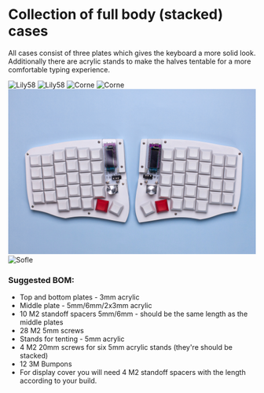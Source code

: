 # Collection of full body (stacked) cases
All cases consist of three plates which gives the keyboard a more solid look.
Additionally there are acrylic stands to make the halves tentable for a more comfortable typing experience.
    
![Lily58](photo/1.jpg)
![Lily58](photo/2.jpg)
![Corne](photo/3.jpg)
![Corne](photo/4.jpg)
![Sofle](photo/5.jpg)
![Sofle](photo/6.jpg)

### Suggested BOM:  
- Top and bottom plates - 3mm acrylic
- Middle plate - 5mm/6mm/2x3mm acrylic
- 10 M2 standoff spacers 5mm/6mm - should be the same length as the middle plates
- 28 M2 5mm screws
- Stands for tenting - 5mm acrylic 
- 4 M2 20mm screws for six 5mm acrylic stands (they're should be stacked)
- 12 3M Bumpons
- For display cover you will need 4 M2 standoff spacers with the length according to your build.  
